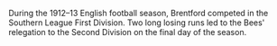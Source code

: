 During the 1912–13 English football season, Brentford competed in the Southern League First Division. Two long losing runs led to the Bees' relegation to the Second Division on the final day of the season.
